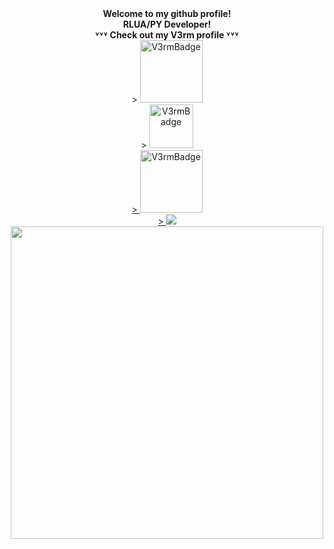 
<div id="header" align="center">
  <b>Welcome to my github profile!</b>
  <br>
  <b>RLUA/PY Developer!</b>
  <br>
  <b>˅˅˅ Check out my V3rm profile ˅˅˅</b>
</div>

<div id="header" align="center">>
  <img src="https://i.pinimg.com/originals/49/e7/6e/49e76e0596857673c5c80c85b84394c1.gif" alt="V3rmBadge" height="100"/>
</div>

<div id="badges" align="center">>
  <a href="https://v3rmillion.net/member.php?action=profile&uid=872364">
    <img src="https://v3rmillion.net/images/logo__ukraine.png" alt="V3rmBadge" height="70"/>
</div>

<div id="header" align="center">>
  <img src="https://i.pinimg.com/originals/49/e7/6e/49e76e0596857673c5c80c85b84394c1.gif" alt="V3rmBadge" height="100"/>
</div>

<div id="header" align="center">>
  <img src="https://dcbadge.vercel.app/api/shield/535908923266301954?style=flat&theme=clean" /
</div>

<div id="header" align="center">
  <img src="https://cdn.discordapp.com/attachments/905629587847938122/976957533686222888/standard.gif" width="500"/>
</div>
